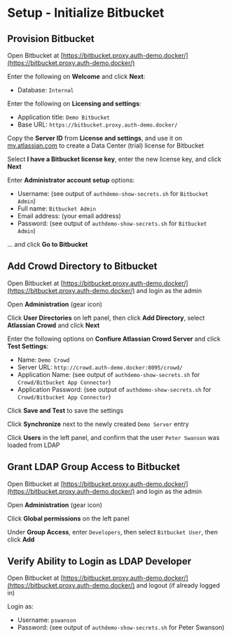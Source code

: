 # Setup - Initialize Bitbucket

## Provision Bitbucket

Open Bitbucket at [https://bitbucket.proxy.auth-demo.docker/](https://bitbucket.proxy.auth-demo.docker/)

Enter the following on **Welcome** and click **Next**:

* Database: `Internal`

Enter the following on **Licensing and settings**:

* Application title: `Demo Bitbucket`
* Base URL: `https://bitbucket.proxy.auth-demo.docker/`

Copy the **Server ID** from **License and settings**, and use it on 
[my.atlassian.com](https://my.atlassian.com/) to create a Data Center (trial) license for Bitbucket

Select **I have a Bitbucket license key**, enter the new license key, and click **Next**

Enter **Administrator account setup** options:

* Username: (see output of `authdemo-show-secrets.sh` for `Bitbucket Admin`)
* Full name: `Bitbucket Admin`
* Email address: (your email address)
* Password: (see output of `authdemo-show-secrets.sh` for `Bitbucket Admin`)

... and click **Go to Bitbucket**

## Add Crowd Directory to Bitbucket

Open Bitbucket at [https://bitbucket.proxy.auth-demo.docker/](https://bitbucket.proxy.auth-demo.docker/) and login as the admin

Open **Administration** (gear icon)

Click **User Directories** on left panel, then click **Add Directory**, select **Atlassian Crowd** and click **Next**

Enter the following options on **Confiure Atlassian Crowd Server** and click **Test Settings**:

* Name: `Demo Crowd`
* Server URL: `http://crowd.auth-demo.docker:8095/crowd/`
* Application Name: (see output of `authdemo-show-secrets.sh` for `Crowd/Bitbucket App Connector`)
* Application Password: (see output of `authdemo-show-secrets.sh` for `Crowd/Bitbucket App Connector`)

Click **Save and Test** to save the settings

Click **Synchronize** next to the newly created `Demo Server` entry

Click **Users** in the left panel, and confirm that the user `Peter Swanson` was loaded from LDAP

## Grant LDAP Group Access to Bitbucket

Open Bitbucket at [https://bitbucket.proxy.auth-demo.docker/](https://bitbucket.proxy.auth-demo.docker/) and login as the admin

Open **Administration** (gear icon)

Click **Global permissions** on the left panel

Under **Group Access**, enter `Developers`, then select `Bitbucket User`, then click **Add**

## Verify Ability to Login as LDAP Developer

Open Bitbucket at [https://bitbucket.proxy.auth-demo.docker/](https://bitbucket.proxy.auth-demo.docker/)
and logout (if already logged in)

Login as:

* Username: `pswanson`
* Password: (see output of `authdemo-show-secrets.sh` for Peter Swanson)
